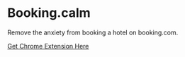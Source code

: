 # Booking.calm

Remove the anxiety from booking a hotel on booking.com.

[Get Chrome Extension Here](https://chrome.google.com/webstore/detail/bookingcalm/lihgcicimndjcfapacikhepdjichnepm)
